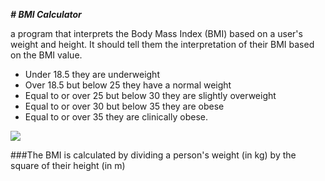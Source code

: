 **_# BMI Calculator_**

a program that interprets the Body Mass Index (BMI) based on a user's weight and height.
It should tell them the interpretation of their BMI based on the BMI value.
*	Under 18.5 they are underweight
*	Over 18.5 but below 25 they have a normal weight
*	Equal to or over 25 but below 30 they are slightly overweight
*	Equal to or over 30 but below 35 they are obese
*	Equal to or over 35 they are clinically obese.

  ![](https://www.google.com/url?sa=i&url=https%3A%2F%2Fwww.healthequalsfreedom.com%2Fbody%2Fbody-mass-index-calculator%2F&psig=AOvVaw0JERSft5DaR_LUeDweTGmI&ust=1705556470647000&source=images&cd=vfe&ved=0CBMQjRxqFwoTCMDkl47b44MDFQAAAAAdAAAAABAE)

###The BMI is calculated by dividing a person's weight (in kg) by the square of their height (in m)
